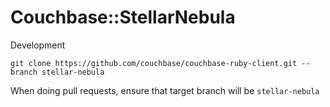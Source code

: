 # Couchbase::StellarNebula

Development

    git clone https://github.com/couchbase/couchbase-ruby-client.git --branch stellar-nebula

When doing pull requests, ensure that target branch will be `stellar-nebula`
